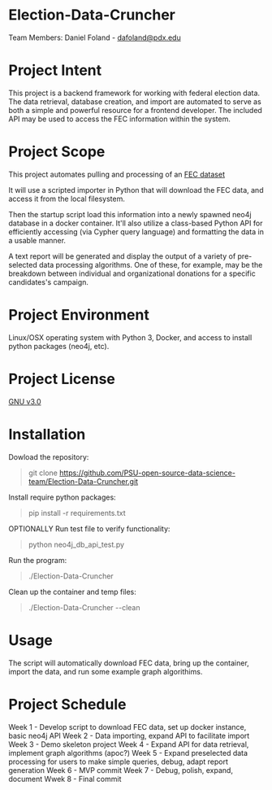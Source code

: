 # Election-Data-Cruncher

Team Members:
Daniel Foland - dafoland@pdx.edu

# Project Intent
This project is a backend framework for working with federal election data. The data retrieval, database creation, and import are automated to serve as both a simple and powerful resource for a frontend developer. The included API may be used to access the FEC information within the system.

# Project Scope
This project automates pulling and processing of an [FEC dataset](https://www.fec.gov/data/browse-data/?tab=bulk-data)

It will use a scripted importer in Python that will download the FEC data, and access it from the local filesystem. 

Then the startup script load this information into a newly spawned neo4j database in a docker container. It'll also utilize a class-based Python API for efficiently accessing (via Cypher query language) and formatting the data in a usable manner.

A text report will be generated and display the output of a variety of pre-selected data processing algorithms. One of these, for example, may be the breakdown between individual and organizational donations for a specific candidates's campaign.

# Project Environment
Linux/OSX operating system with Python 3, Docker, and access to install python packages (neo4j, etc).

# Project License
[GNU v3.0](https://github.com/PSU-open-source-data-science-team/Election-Data-Cruncher/blob/main/LICENSE)

# Installation
Dowload the repository:
> git clone https://github.com/PSU-open-source-data-science-team/Election-Data-Cruncher.git

Install require python packages:
> pip install -r requirements.txt 

OPTIONALLY Run test file to verify functionality:
> python neo4j_db_api_test.py

Run the program:
> ./Election-Data-Cruncher

Clean up the container and temp files:
> ./Election-Data-Cruncher --clean

# Usage
The script will automatically download FEC data, bring up the container, import the data, and run some example graph algorithims. 

# Project Schedule
Week 1 - Develop script to download FEC data, set up docker instance, basic neo4j API
Week 2 - Data importing, expand API to facilitate import
Week 3 - Demo skeleton project
Week 4 - Expand API for data retrieval, implement graph algorithms (apoc?)
Week 5 - Expand preselected data processing for users to make simple queries, debug, adapt report generation
Week 6 - MVP commit
Week 7 - Debug, polish, expand, document
Wwek 8 - Final commit


